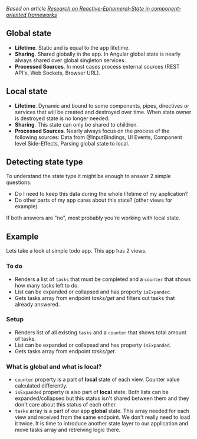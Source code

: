 _Based on article [Research on Reactive-Ephemeral-State in component-oriented frameworks](https://dev.to/rxjs/research-on-reactive-ephemeral-state-in-component-oriented-frameworks-38lk)_

## Global state

- **Lifetime**. Static and is equal to the app lifetime.
- **Sharing**. Shared globally in the app. In Angular global state is nearly always shared over global singleton services.
- **Processed Sources**. In most cases process external sources (REST API's, Web Sockets, Browser URL).

## Local state

- **Lifetime**. Dynamic and bound to some components, pipes, directives or services that will be created and destroyed over time. When state owner is destroyed state is no longer needed.
- **Sharing**. This state can only be shared to children.
- **Processed Sources**. Nearly always focus on the process of the following sources: Data from @InputBindings, UI Events, Component level Side-Effects, Parsing global state to local.

## Detecting state type

To understand the state type it might be enough to answer 2 simple questions:

- Do I need to keep this data during the whole lifetime of my application?
- Do other parts of my app cares about this state? (other views for example)

If both answers are "no", most probably you're working with local state.

## Example

Lets take a look at simple todo app. This app has 2 views.

### To do

- Renders a list of `tasks` that must be completed and a `counter` that shows how many tasks left to do.
- List can be expanded or collapsed and has property `isExpanded`.
- Gets tasks array from endpoint _tasks/get_ and filters out tasks that already answered.

### Setup

- Renders list of all existing `tasks` and a `counter` that shows total amount of tasks.
- List can be expanded or collapsed and has property `isExpanded`.
- Gets tasks array from endpoint _tasks/get_.

### What is global and what is local?

- `counter` property is a part of **local** state of each view. Counter value calculated differently.
- `isExpanded` property is also part of **local** state. Both lists can be expanded/collapsed but this status isn't shared between them and they don't care about this status of each other.
- `tasks` array is a part of our app **global** state. This array needed for each view and received from the same endpoint. We don't really need to load it twice. It is time to introduce another state layer to our application and move tasks array and retreiving logic there.

